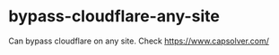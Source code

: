 # bypass-cloudflare-any-site
Can bypass cloudflare on any site. Check https://www.capsolver.com/ 











                                                                                                     